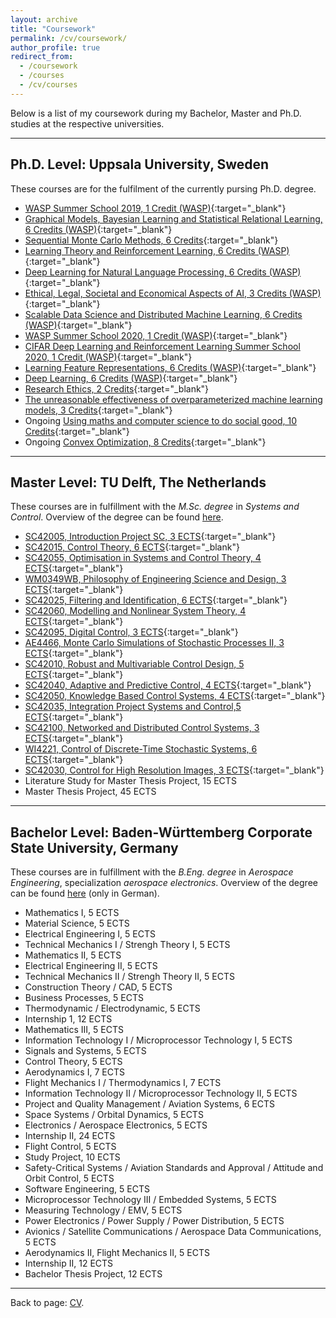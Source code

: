 ```yaml
---
layout: archive
title: "Coursework"
permalink: /cv/coursework/
author_profile: true
redirect_from:
  - /coursework
  - /courses
  - /cv/courses
---
```


Below is a list of my coursework during my Bachelor, Master and Ph.D. studies at the respective universities.

---
## Ph.D. Level: Uppsala University, Sweden
These courses are for the fulfilment of the currently pursing Ph.D. degree.
- [WASP Summer School 2019, 1 Credit (WASP)](https://wasp-sweden.org/graduate-school/curriculum/courses/){:target="_blank"}
- [Graphical Models, Bayesian Learning and Statistical Relational Learning, 6 Credits (WASP)](https://wasp-sweden.org/graduate-school/curriculum/courses/){:target="_blank"}
- [Sequential Monte Carlo Methods, 6 Credits](http://www.it.uu.se/research/systems_and_control/education/2019/smc){:target="_blank"}
- [Learning Theory and Reinforcement Learning, 6 Credits (WASP)](https://wasp-sweden.org/graduate-school/curriculum/courses/){:target="_blank"}
- [Deep Learning for Natural Language Processing, 6 Credits (WASP)](https://wasp-sweden.org/graduate-school/curriculum/courses/){:target="_blank"}
- [Ethical, Legal, Societal and Economical Aspects of AI, 3 Credits (WASP)](https://wasp-sweden.org/graduate-school/curriculum/courses/){:target="_blank"}
- [Scalable Data Science and Distributed Machine Learning, 6 Credits (WASP)](https://wasp-sweden.org/graduate-school/curriculum/courses/){:target="_blank"}
- [WASP Summer School 2020, 1 Credit (WASP)](https://wasp-sweden.org/graduate-school/curriculum/courses/){:target="_blank"}
- [CIFAR Deep Learning and Reinforcement Learning Summer School 2020, 1 Credit (WASP)](https://dlrl.ca/){:target="_blank"}
- [Learning Feature Representations, 6 Credits (WASP)](https://wasp-sweden.org/graduate-school/curriculum/courses/){:target="_blank"}
- [Deep Learning, 6 Credits (WASP)](https://wasp-sweden.org/graduate-school/curriculum/courses/){:target="_blank"}
- [Research Ethics, 2 Credits](http://www.it.uu.se/grad/courses/gc2021/etso20){:target="_blank"}
- [The unreasonable effectiveness of overparameterized machine learning models, 3 Credits](http://www.it.uu.se/research/systems_and_control/education/2021/overparameterized-ml){:target="_blank"}
- Ongoing [Using maths and computer science to do social good, 10 Credits](https://uppsala.instructure.com/courses/51420){:target="_blank"}
- Ongoing [Convex Optimization, 8 Credits](https://uppsala.instructure.com/courses/52871){:target="_blank"}

---
## Master Level: TU Delft, The Netherlands
These courses are in fulfillment with the *M.Sc. degree* in *Systems and Control*.
Overview of the degree can be found [here](https://www.tudelft.nl/onderwijs/opleidingen/masters/systems-control/msc-systems-control).

- [SC42005, Introduction Project SC, 3 ECTS](https://studiegids.tudelft.nl/a101_displayCourse.do?course_id=41293){:target="_blank"}
- [SC42015, Control Theory, 6 ECTS](https://studiegids.tudelft.nl/a101_displayCourse.do?course_id=41295){:target="_blank"}
- [SC42055, Optimisation in Systems and Control Theory, 4 ECTS](https://studiegids.tudelft.nl/a101_displayCourse.do?course_id=41303){:target="_blank"}
- [WM0349WB, Philosophy of Engineering Science and Design, 3 ECTS](https://studiegids.tudelft.nl/a101_displayCourse.do?course_id=39907){:target="_blank"}
- [SC42025, Filtering and Identification, 6 ECTS](https://studiegids.tudelft.nl/a101_displayCourse.do?course_id=41297){:target="_blank"}
- [SC42060, Modelling and Nonlinear System Theory, 4 ECTS](https://studiegids.tudelft.nl/a101_displayCourse.do?course_id=41304){:target="_blank"}
- [SC42095, Digital Control, 3 ECTS](https://studiegids.tudelft.nl/a101_displayCourse.do?course_id=41309){:target="_blank"}
- [AE4466, Monte Carlo Simulations of Stochastic Processes II, 3 ECTS](https://studiegids.tudelft.nl/a101_displayCourse.do?course_id=41276){:target="_blank"}
- [SC42010, Robust and Multivariable Control Design, 5 ECTS](https://studiegids.tudelft.nl/a101_displayCourse.do?course_id=41294){:target="_blank"}
- [SC42040, Adaptive and Predictive Control, 4 ECTS](https://studiegids.tudelft.nl/a101_displayCourse.do?course_id=41300){:target="_blank"}
- [SC42050, Knowledge Based Control Systems, 4 ECTS](https://studiegids.tudelft.nl/a101_displayCourse.do?course_id=41302){:target="_blank"}
- [SC42035, Integration Project Systems and Control,5 ECTS](https://studiegids.tudelft.nl/a101_displayCourse.do?course_id=41299){:target="_blank"}
- [SC42100, Networked and Distributed Control Systems, 3 ECTS](https://studiegids.tudelft.nl/a101_displayCourse.do?course_id=41310){:target="_blank"}
- [WI4221, Control of Discrete-Time Stochastic Systems, 6 ECTS](https://studiegids.tudelft.nl/a101_displayCourse.do?course_id=39915){:target="_blank"}
- [SC42030, Control for High Resolution Images, 3 ECTS](https://studiegids.tudelft.nl/a101_displayCourse.do?course_id=41298){:target="_blank"}
- Literature Study for Master Thesis Project, 15 ECTS
- Master Thesis Project, 45 ECTS

---
## Bachelor Level: Baden-Württemberg Corporate State University, Germany
These courses are in fulfillment with the *B.Eng. degree* in *Aerospace Engineering*, specialization *aerospace electronics*. 
Overview of the degree can be found [here](https://www.ravensburg.dhbw.de/fileadmin/Ravensburg/Dokumente_Bilder_Contentbereich/Studiengangsflyer/DHBW_RV_Flyer_Luft-Raumfahrttechnik_Luft-Raumfahrtelektronik.pdf)
(only in German).

- Mathematics I, 5 ECTS
- Material Science, 5 ECTS
- Electrical Engineering I, 5 ECTS
- Technical Mechanics I / Strengh Theory I, 5 ECTS
- Mathematics II, 5 ECTS
- Electrical Engineering II, 5 ECTS
- Technical Mechanics II / Strengh Theory II, 5 ECTS
- Construction Theory / CAD, 5 ECTS
- Business Processes, 5 ECTS
- Thermodynamic / Electrodynamic, 5 ECTS
- Internship 1, 12 ECTS
- Mathematics III, 5 ECTS
- Information Technology I / Microprocessor Technology I, 5 ECTS
- Signals and Systems, 5 ECTS
- Control Theory, 5 ECTS
- Aerodynamics I, 7 ECTS
- Flight Mechanics I / Thermodynamics I, 7 ECTS
- Information Technology II / Microprocessor Technology II, 5 ECTS
- Project and Quality Management / Aviation Systems, 6 ECTS
- Space Systems / Orbital Dynamics, 5 ECTS
- Electronics / Aerospace Electronics, 5 ECTS
- Internship II, 24 ECTS
- Flight Control, 5 ECTS
- Study Project, 10 ECTS
- Safety-Critical Systems / Aviation Standards and Approval / Attitude and Orbit Control, 5 ECTS
- Software Engineering, 5 ECTS
- Microprocessor Technology III / Embedded Systems, 5 ECTS
- Measuring Technology / EMV, 5 ECTS
- Power Electronics / Power Supply / Power Distribution, 5 ECTS
- Avionics / Satellite Communications / Aerospace Data Communications, 5 ECTS
- Aerodynamics II, Flight Mechanics II, 5 ECTS
- Internship II, 12 ECTS
- Bachelor Thesis Project, 12 ECTS

---
Back to page: [CV](\cv).